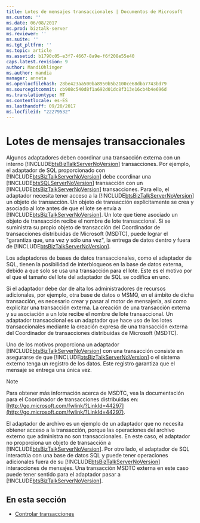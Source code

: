 ```yaml
---
title: Lotes de mensajes transaccionales | Documentos de Microsoft
ms.custom: ''
ms.date: 06/08/2017
ms.prod: biztalk-server
ms.reviewer: ''
ms.suite: ''
ms.tgt_pltfrm: ''
ms.topic: article
ms.assetid: b1790c05-e3f7-4667-8a9e-f6f208e55e40
caps.latest.revision: 9
author: MandiOhlinger
ms.author: mandia
manager: anneta
ms.openlocfilehash: 28be423aa500ba8950b5b2100ce68dba7743bd79
ms.sourcegitcommit: cb908c540d8f1a692d01dc8f313e16cb4b4e696d
ms.translationtype: MT
ms.contentlocale: es-ES
ms.lasthandoff: 09/20/2017
ms.locfileid: "22279532"
---
```

# <a name="transactional-message-batches"></a>Lotes de mensajes transaccionales
Algunos adaptadores deben coordinar una transacción externa con un interno [!INCLUDE[btsBizTalkServerNoVersion](../includes/btsbiztalkservernoversion-md.md)] transacciones. Por ejemplo, el adaptador de SQL proporcionado con [!INCLUDE[btsBizTalkServerNoVersion](../includes/btsbiztalkservernoversion-md.md)] debe coordinar una [!INCLUDE[btsSQLServerNoVersion](../includes/btssqlservernoversion-md.md)] transacción con un [!INCLUDE[btsBizTalkServerNoVersion](../includes/btsbiztalkservernoversion-md.md)] transacciones. Para ello, el adaptador necesita tener acceso a la [!INCLUDE[btsBizTalkServerNoVersion](../includes/btsbiztalkservernoversion-md.md)] un objeto de transacción. Un objeto de transacción explícitamente se crea y asociado al lote antes de que el lote se envía a [!INCLUDE[btsBizTalkServerNoVersion](../includes/btsbiztalkservernoversion-md.md)]. Un lote que tiene asociado un objeto de transacción recibe el nombre de lote transaccional. Si se suministra su propio objeto de transacción del Coordinador de transacciones distribuidas de Microsoft (MSDTC), puede lograr el "garantiza que, una vez y sólo una vez", la entrega de datos dentro y fuera de [!INCLUDE[btsBizTalkServerNoVersion](../includes/btsbiztalkservernoversion-md.md)].  
  
 Los adaptadores de bases de datos transaccionales, como el adaptador de SQL, tienen la posibilidad de interbloqueos en la base de datos externa, debido a que solo se usa una transacción para el lote. Este es el motivo por el que el tamaño del lote del adaptador de SQL se codifica en uno.  
  
 Si el adaptador debe dar de alta los administradores de recursos adicionales, por ejemplo, otra base de datos o MSMQ, en el ámbito de dicha transacción, es necesario crear y pasar al motor de mensajería, así como explicitar una transacción externa. La creación de una transacción externa y su asociación a un lote recibe el nombre de lote transaccional. Un adaptador transaccional es un adaptador que hace uso de los lotes transaccionales mediante la creación expresa de una transacción externa del Coordinador de transacciones distribuidas de Microsoft (MSDTC).  
  
 Uno de los motivos proporciona un adaptador [!INCLUDE[btsBizTalkServerNoVersion](../includes/btsbiztalkservernoversion-md.md)] con una transacción consiste en asegurarse de que [!INCLUDE[btsBizTalkServerNoVersion](../includes/btsbiztalkservernoversion-md.md)] o el sistema externo tenga un registro de los datos. Este registro garantiza que el mensaje se entrega una única vez.  
  
> [!NOTE]
>  Para obtener más información acerca de MSDTC, vea la documentación para el Coordinador de transacciones distribuidas en: [http://go.microsoft.com/fwlink/?LinkId=44297](http://go.microsoft.com/fwlink/?LinkId=44297).  
  
 El adaptador de archivo es un ejemplo de un adaptador que no necesita obtener acceso a la transacción, porque las operaciones del archivo externo que administra no son transaccionales. En este caso, el adaptador no proporciona un objeto de transacción a [!INCLUDE[btsBizTalkServerNoVersion](../includes/btsbiztalkservernoversion-md.md)]. Por otro lado, el adaptador de SQL interactúa con una base de datos SQL y puede tener operaciones adicionales fuera de su [!INCLUDE[btsBizTalkServerNoVersion](../includes/btsbiztalkservernoversion-md.md)] interacciones de mensajes. Una transacción MSDTC externa en este caso puede tener sentido para el adaptador pasar a [!INCLUDE[btsBizTalkServerNoVersion](../includes/btsbiztalkservernoversion-md.md)].  
  
## <a name="in-this-section"></a>En esta sección  
  
-   [Controlar transacciones](../core/handling-transactions.md)